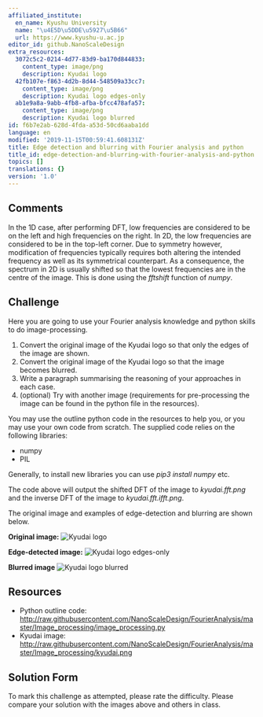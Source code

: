 ```yaml
---
affiliated_institute:
  en_name: Kyushu University
  name: "\u4E5D\u5DDE\u5927\u5B66"
  url: https://www.kyushu-u.ac.jp
editor_id: github.NanoScaleDesign
extra_resources:
  3072c5c2-0214-4d77-83d9-ba170d844833:
    content_type: image/png
    description: Kyudai logo
  42fb107e-f863-4d2b-8d44-548509a33cc7:
    content_type: image/png
    description: Kyudai logo edges-only
  ab1e9a8a-9abb-4fb8-afba-bfcc478afa57:
    content_type: image/png
    description: Kyudai logo blurred
id: f6b7e2ab-628d-4fda-a53d-50cd6aaba1dd
language: en
modified: '2019-11-15T00:59:41.608131Z'
title: Edge detection and blurring with Fourier analysis and python
title_id: edge-detection-and-blurring-with-fourier-analysis-and-python
topics: []
translations: {}
version: '1.0'
---
```


## Comments
In the 1D case, after performing DFT, low frequencies are considered to be on the left and high frequencies on the right. In 2D, the low frequencies are considered to be in the top-left corner. Due to symmetry however, modification of frequencies typically requires both altering the intended frequency as well as its symmetrical counterpart. As a consequence, the spectrum in 2D is usually shifted so that the lowest frequencies are in the centre of the image. This is done using the *fftshift* function of *numpy*.



## Challenge
Here you are going to use your Fourier analysis knowledge and python skills to do image-processing.

1. Convert the original image of the Kyudai logo so that only the edges of the image are shown.
2. Convert the original image of the Kyudai logo so that the image becomes blurred.
3. Write a paragraph summarising the reasoning of your approaches in each case.
4. (optional) Try with another image (requirements for pre-processing the image can be found in the python file in the resources).

You may use the outline python code in the resources to help you, or you may use your own code from scratch. The supplied code relies on the following libraries:
- numpy
- PIL

Generally, to install new libraries you can use *pip3 install numpy* etc.

The code above will output the shifted DFT of the image to *kyudai.fft.png* and the inverse DFT of the image to *kyudai.fft.ifft.png*.

The original image and examples of edge-detection and blurring are shown below.

**Original image:** 
![Kyudai logo](/api/v0/teachers/github.NanoScaleDesign/resources/public/3072c5c2-0214-4d77-83d9-ba170d844833.png/3072c5c2-0214-4d77-83d9-ba170d844833.png)

**Edge-detected image:**
![Kyudai logo edges-only](/api/v0/teachers/github.NanoScaleDesign/resources/public/42fb107e-f863-4d2b-8d44-548509a33cc7.png/42fb107e-f863-4d2b-8d44-548509a33cc7.png)

**Blurred image**
![Kyudai logo blurred](/api/v0/teachers/github.NanoScaleDesign/resources/public/ab1e9a8a-9abb-4fb8-afba-bfcc478afa57.png/ab1e9a8a-9abb-4fb8-afba-bfcc478afa57.png)

## Resources
- Python outline code: http://raw.githubusercontent.com/NanoScaleDesign/FourierAnalysis/master/Image_processing/image_processing.py
- Kyudai image: http://raw.githubusercontent.com/NanoScaleDesign/FourierAnalysis/master/Image_processing/kyudai.png


## Solution Form
To mark this challenge as attempted, please rate the difficulty.
Please compare your solution with the images above and others in class.
